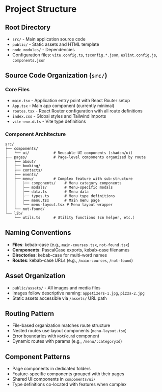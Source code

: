 # Project Structure

## Root Directory

- `src/` - Main application source code
- `public/` - Static assets and HTML template
- `node_modules/` - Dependencies
- Configuration files: `vite.config.ts`, `tsconfig.*.json`, `eslint.config.js`, `components.json`

## Source Code Organization (`src/`)

### Core Files

- `main.tsx` - Application entry point with React Router setup
- `App.tsx` - Main app component (currently minimal)
- `routes.tsx` - React Router configuration with all route definitions
- `index.css` - Global styles and Tailwind imports
- `vite-env.d.ts` - Vite type definitions

### Component Architecture

```
src/
├── components/
│   └── ui/           # Reusable UI components (shadcn/ui)
├── pages/            # Page-level components organized by route
│   ├── about/
│   ├── booking/
│   ├── contacts/
│   ├── events/
│   ├── menu/         # Complex feature with sub-structure
│   │   ├── components/    # Menu category components
│   │   ├── modals/        # Menu-specific modals
│   │   ├── data.ts        # Menu data
│   │   ├── types.ts       # Menu type definitions
│   │   ├── menu.tsx       # Main menu page
│   │   └── menu-layout.tsx # Menu layout wrapper
│   └── not-found/
└── lib/
    └── utils.ts      # Utility functions (cn helper, etc.)
```

## Naming Conventions

- **Files**: kebab-case (e.g., `main-courses.tsx`, `not-found.tsx`)
- **Components**: PascalCase exports, kebab-case filenames
- **Directories**: kebab-case for multi-word names
- **Routes**: kebab-case URLs (e.g., `/main-courses`, `/not-found`)

## Asset Organization

- `public/assets/` - All images and media files
- Images follow descriptive naming: `appetizers-1.jpg`, `pizza-2.jpg`
- Static assets accessible via `/assets/` URL path

## Routing Pattern

- File-based organization matches route structure
- Nested routes use layout components (`menu-layout.tsx`)
- Error boundaries with `NotFound` component
- Dynamic routes with params (e.g., `/menu/:categoryId`)

## Component Patterns

- Page components in dedicated folders
- Feature-specific components grouped with their pages
- Shared UI components in `components/ui/`
- Type definitions co-located with features when complex
